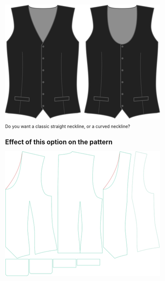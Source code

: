 ![Front style](frontstyle.svg)

Do you want a classic straight neckline, or a curved neckline?

## Effect of this option on the pattern

![This image shows the effect of this option by superimposing several variants that have a different value for this option](wahid_frontstyle_sample.svg "Effect of this option on the pattern")
